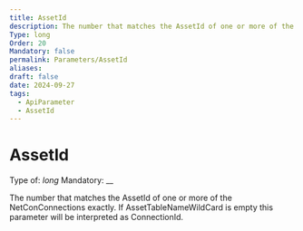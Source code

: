 ```yaml
---
title: AssetId
description: The number that matches the AssetId of one or more of the NetConConnections exactly. If AssetTableNameWildCard is empty this parameter will be interpreted as ConnectionId.
Type: long
Order: 20
Mandatory: false
permalink: Parameters/AssetId
aliases: 
draft: false
date: 2024-09-27
tags:
  - ApiParameter
  - AssetId
---
```

# AssetId

Type of: _long_
Mandatory: __

The number that matches the AssetId of one or more of the NetConConnections exactly. If AssetTableNameWildCard is empty this parameter will be interpreted as ConnectionId.
